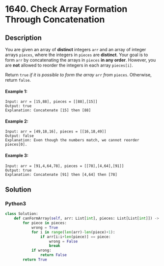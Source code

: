 # 1640. Check Array Formation Through Concatenation


## Description
You are given an array of **distinct** integers `arr` and an array of integer arrays `pieces`, where the integers in `pieces` are **distinct**. Your goal is to form `arr` by concatenating the arrays in `pieces` **in any order**. However, you are **not** allowed to reorder the integers in each array `pieces[i]`.

Return `true` *if it is possible to form the array* `arr` *from* `pieces`. Otherwise, return `false`.

#### Example 1:
```
Input: arr = [15,88], pieces = [[88],[15]]
Output: true
Explanation: Concatenate [15] then [88]
```

#### Example 2:
```
Input: arr = [49,18,16], pieces = [[16,18,49]]
Output: false
Explanation: Even though the numbers match, we cannot reorder pieces[0].
```

#### Example 3:
```
Input: arr = [91,4,64,78], pieces = [[78],[4,64],[91]]
Output: true
Explanation: Concatenate [91] then [4,64] then [78]
```


## Solution

### Python3
```python
class Solution:
    def canFormArray(self, arr: List[int], pieces: List[List[int]]) -> bool:
        for piece in pieces:
            wrong = True
            for i in range(len(arr)-len(piece)+1):
                if arr[i:i+len(piece)] == piece:
                    wrong = False
                    break
            if wrong:
                return False
        return True
```
